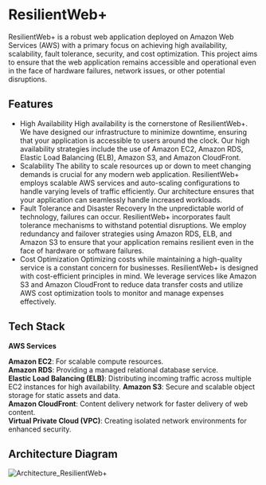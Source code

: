 
# ResilientWeb+

 
ResilientWeb+ is a robust web application deployed on Amazon Web Services (AWS) with a primary focus on achieving high availability, scalability, fault tolerance, security, and cost optimization. This project aims to ensure that the web application remains accessible and operational even in the face of hardware failures, network issues, or other potential disruptions.

## Features

-  High Availability
High availability is the cornerstone of ResilientWeb+. We have designed our infrastructure to minimize downtime, ensuring that your application is accessible to users around the clock. Our high availability strategies include the use of Amazon EC2, Amazon RDS, Elastic Load Balancing (ELB), Amazon S3, and Amazon CloudFront.
-  Scalability
The ability to scale resources up or down to meet changing demands is crucial for any modern web application. ResilientWeb+ employs scalable AWS services and auto-scaling configurations to handle varying levels of traffic efficiently. Our architecture ensures that your application can seamlessly handle increased workloads.
- Fault Tolerance and Disaster Recovery
In the unpredictable world of technology, failures can occur. ResilientWeb+ incorporates fault tolerance mechanisms to withstand potential disruptions. We employ redundancy and failover strategies using Amazon RDS, ELB, and Amazon S3 to ensure that your application remains resilient even in the face of hardware or software failures.
- Cost Optimization
Optimizing costs while maintaining a high-quality service is a constant concern for businesses. ResilientWeb+ is designed with cost-efficient principles in mind. We leverage services like Amazon S3 and Amazon CloudFront to reduce data transfer costs and utilize AWS cost optimization tools to monitor and manage expenses effectively.


## Tech Stack

**AWS Services** 

**Amazon EC2**: For scalable compute resources.                               
**Amazon RDS**: Providing a managed relational database service.    
**Elastic Load Balancing (ELB)**: Distributing incoming traffic across multiple EC2 instances for high availability.
**Amazon S3**: Secure and scalable object storage for static assets and data.   
**Amazon CloudFront**: Content delivery network for faster delivery of web content.   
**Virtual Private Cloud (VPC)**: Creating isolated network environments for enhanced security.



## Architecture Diagram

![Architecture_ResilientWeb+](https://github.com/gitanushka/ResilientWeb-/assets/77441008/da9c7e9a-40d7-4bf2-8507-15cc49a4ac22)



